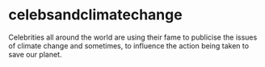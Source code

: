 # celebsandclimatechange
Celebrities all around the world are using their fame to publicise the issues of climate change and sometimes, to influence the action being taken to save our planet. 
